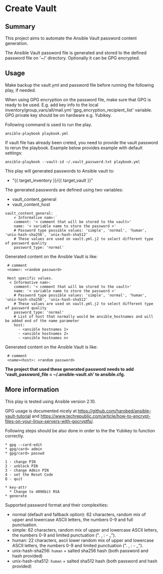 # Create Vault

## Summary

This project aims to automate the Ansible Vault password content generation.

The Ansible Vault password file is generated and stored to the defined password file on '~/' directory. Optionally it can be GPG encrypted.

## Usage

Make backup the vault.yml and password file before running the following play, if needed.

When using GPG encryption on the password file, make sure that GPG is ready to be used. E.g. add key info to the local inventory/group_vars/all/mail.yml 'gpg_encryption_recipient_list' variable. GPG private key should be on hardware e.g. Yubikey.

Following command is used to run the play.
```
ansible-playbook playbook.yml
```
If vault file has already been creted, you need to provide the vault password to rerun the playbook. Example below provides example with default settings:
```
ansible-playbook --vault-id ~/.vault_password.txt playbook.yml
```

This play will generated passwords to Ansible vault to:
* "{{ target_inventory }}/{{ target_vault }}"

The generated passwords are defined using two variables:
* vault_content_general
* vault_content_host

```
vault_content_general:
    < Informative nam>:`
    comment: '< comment that will be stored to the vault>'
    name: '< variable name to store the password >' 
    # Password type possible values: 'simple', 'normal', 'human', 'unix-hash-sha256', 'unix-hash-sha512'
    # These values are used on vault.yml.j2 to select different type of password quality
    password_type: 'normal'
```

Generated content on the Ansible Vault is like:
```
 # comment
 <name>: <random password>
``` 
```
 Host specific values.
  < Informative nam>:
    comment: '< comment that will be stored to the vault>'
    name: '< variable name to store the password >' 
    # Password type possible values: 'simple', 'normal', 'human', 'unix-hash-sha256', 'unix-hash-sha512'
    # These values are used on vault.yml.j2 to select different type of password quality
    password_type: 'normal'
    # List of host that normally would be ansible_hostnames and will be added end of the name parameter
    host:
      - <ansible hostnames 1>
      - <ansible hostnames 2>
      - <ansible hostnames n>
```

Generated content on the Ansible Vault is like:
```
 # comment
 <name><host>: <random password>
```

**The project that used these generated password needs to add 'vault_password_file = ~/.ansible-vault.sh' to ansible.cfg.**

## More information

This play is tested using Ansible version 2.10.

GPG usage is documented nicely at https://github.com/harobed/ansible-vault-tutorial and https://www.techrepublic.com/article/how-to-encrypt-files-on-your-linux-servers-with-gocryptfs/.

Following steps should be also done in order to the the Yubikey to function correctly.
```
* gpg --card-edit
* gpg/card> admin
* gpg/card> passwd

1 - change PIN
2 - unblock PIN
3 - change Admin PIN
4 - set the Reset Code
Q - quit

* key-attr
  * Change to 4096bit RSA
* generate
```


Supported password format and their complexities:
* normal (default and fallback option): 62 characters, random mix of upper and lowercase ASCII letters, the numbers 0-9 and full punctuation.
* simple: 62 characters, random mix of upper and lowercase ASCII letters, the numbers 0-9 and limited punctuation (". , : - _"). 
* human: 22 characters, ascii lower random mix of upper and lowercase ASCII letters, the numbers 0-9 and limited punctuation (". , : - _").
* unix-hash-sha256: `human` + salted sha256 hash (both password and hash provided)
* unix-hash-sha512: `human` + salted sha512 hash (both password and hash provided)
